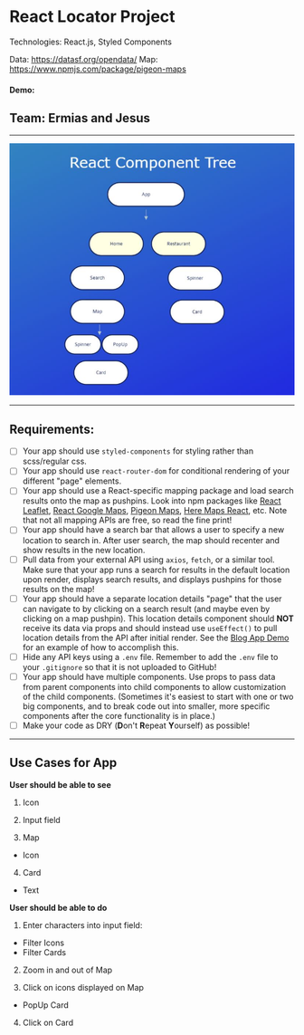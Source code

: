 # React Locator Project

Technologies: React.js, Styled Components

Data: https://datasf.org/opendata/
Map: https://www.npmjs.com/package/pigeon-maps

#### Demo:

## Team: Ermias and Jesus

---

![react_component_tree](/assets/react_component_tree.jpg)

---

## Requirements:

- [ ] Your app should use `styled-components` for styling rather than scss/regular css.
- [ ] Your app should use `react-router-dom` for conditional rendering of your different "page" elements.
- [ ] Your app should use a React-specific mapping package and load search results onto the map as pushpins. Look into npm packages like [React Leaflet](https://react-leaflet.js.org/), [React Google Maps](https://www.npmjs.com/package/@react-google-maps/api), [Pigeon Maps](https://www.npmjs.com/package/pigeon-maps), [Here Maps React](https://www.npmjs.com/package/here-maps-react-v2), etc. Note that not all mapping APIs are free, so read the fine print!
- [ ] Your app should have a search bar that allows a user to specify a new location to search in. After user search, the map should recenter and show results in the new location.
- [ ] Pull data from your external API using `axios`, `fetch`, or a similar tool. Make sure that your app runs a search for results in the default location upon render, displays search results, and displays pushpins for those results on the map!
- [ ] Your app should have a separate location details "page" that the user can navigate to by clicking on a search result (and maybe even by clicking on a map pushpin). This location details component should **NOT** receive its data via props and should instead use `useEffect()` to pull location details from the API after initial render. See the [Blog App Demo](https://github.com/scullenBitwise/react-apprenticeship/tree/main/react/11_react-router/3_blog-app) for an example of how to accomplish this.
- [ ] Hide any API keys using a `.env` file. Remember to add the `.env` file to your `.gitignore` so that it is not uploaded to GitHub!
- [ ] Your app should have multiple components. Use props to pass data from parent components into child components to allow customization of the child components. (Sometimes it's easiest to start with one or two big components, and to break code out into smaller, more specific components after the core functionality is in place.)
- [ ] Make your code as DRY (**D**on't **R**epeat **Y**ourself) as possible!

---

## Use Cases for App

**User should be able to see**

1. Icon

2. Input field

3. Map

- Icon

4. Card

- Text

**User should be able to do**

1. Enter characters into input field:

- Filter Icons
- Filter Cards

2. Zoom in and out of Map

3. Click on icons displayed on Map

- PopUp Card

4. Click on Card
